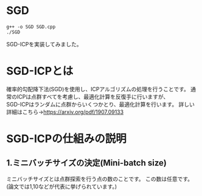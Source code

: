 # SGD
```
g++ -o SGD SGD.cpp
./SGD
```
SGD-ICPを実装してみました。

# SGD-ICPとは
確率的勾配降下法(SGD)を使用し、ICPアルゴリズムの処理を行うことです。
通常のICPは点群すべてを考慮し、最適化計算を反復手に行いますが、  
SGD-ICPはランダムに点群からいくつかとり、最適化計算を行います。
詳しい詳細はこちら→https://arxiv.org/pdf/1907.09133

# SGD-ICPの仕組みの説明
## 1.ミニバッチサイズの決定(Mini-batch size)
ミニバッチサイズとは点群探索を行う点の数のことです。
この数は任意です。(論文では1,10などが代表に挙げられています。)
